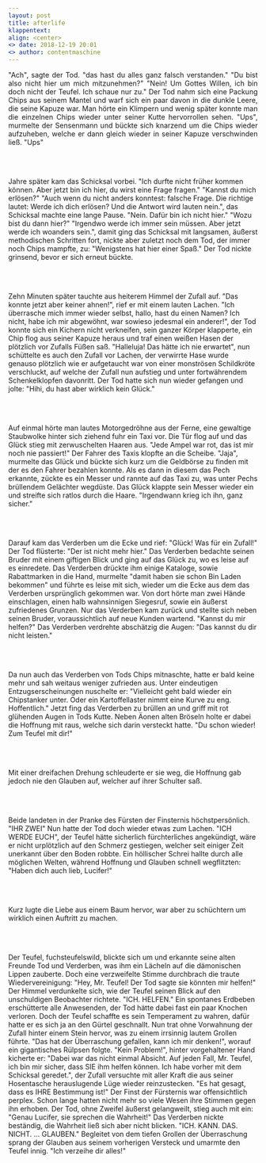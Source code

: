 ```yaml
---
layout: post
title: afterlife
klappentext:
align: <center>
<> date: 2018-12-19 20:01
<> author: contentmaschine
---
```


<p align="justify"> "Ach", sagte der Tod. "das hast du alles ganz falsch verstanden." "Du bist also nicht hier um mich mitzunehmen?" "Nein! Um Gottes Willen, ich bin doch nicht der Teufel. Ich schaue nur zu." Der Tod nahm sich eine Packung Chips aus seinem Mantel und warf sich ein paar davon in die dunkle Leere, die seine Kapuze war. Man hörte ein Klimpern und wenig später konnte man die einzelnen Chips wieder unter seiner Kutte hervorrollen sehen. "Ups", murmelte der Sensenmann und bückte sich knarzend um die Chips wieder aufzuheben, welche er dann gleich wieder in seiner Kapuze verschwinden ließ. "Ups" 
  
<br><br>

Jahre später kam das Schicksal vorbei. "Ich durfte nicht früher kommen können. Aber jetzt bin ich hier, du wirst eine Frage fragen." "Kannst du mich erlösen?" "Auch wenn du nicht anders konntest: falsche Frage. Die richtige lautet: Werde ich dich erlösen? Und die Antwort wird lauten nein.", das Schicksal machte eine lange Pause. "Nein. Dafür bin ich nicht hier." "Wozu bist du dann hier?" "Irgendwo werde ich immer sein müssen. Aber jetzt werde ich woanders sein.", damit ging das Schicksal mit langsamen, äußerst methodischen Schritten fort, nickte aber zuletzt noch dem Tod, der immer noch Chips mampfte, zu: "Wenigstens hat hier einer Spaß." Der Tod nickte grinsend, bevor er sich erneut bückte.

<br><br>

Zehn Minuten später tauchte aus heiterem Himmel der Zufall auf. "Das konnte jetzt aber keiner ahnen!", rief er mit einem lauten Lachen. "Ich überrasche mich immer wieder selbst, hallo, hast du einen Namen? Ich nicht, habe ich mir abgewöhnt, war sowieso jedesmal ein anderer!", der Tod konnte sich ein Kichern nicht verkneifen, sein ganzer Körper klapperte, ein Chip flog aus seiner Kapuze heraus und traf einen weißen Hasen der plötzlich vor Zufalls Füßen saß. "Halleluja! Das hätte ich nie erwartet", nun schüttelte es auch den Zufall vor Lachen, der verwirrte Hase wurde genauso plötzlich wie er aufgetaucht war von einer monströsen Schildkröte verschluckt, auf welche der Zufall nun aufstieg und unter fortwährendem Schenkelklopfen davonritt. Der Tod hatte sich nun wieder gefangen und jolte: "Hihi, du hast aber wirklich kein Glück."

<br><br>

Auf einmal hörte man lautes Motorgedröhne aus der Ferne, eine gewaltige Staubwolke hinter sich ziehend fuhr ein Taxi vor. Die Tür flog auf und das Glück stieg mit zerwuschelten Haaren aus. "Jede Ampel war rot, das ist mir noch nie passiert!" Der Fahrer des Taxis klopfte an die Scheibe. "Jaja", murmelte das Glück und bückte sich kurz um die Geldbörse zu finden mit der es den Fahrer bezahlen konnte. Als es dann in diesem das Pech erkannte, zückte es ein Messer und rannte auf das Taxi zu, was unter Pechs brüllendem Gelächter wegdüste. Das Glück klappte sein Messer wieder ein und streifte sich ratlos durch die Haare. "Irgendwann krieg ich ihn, ganz sicher."

<br><br>

Darauf kam das Verderben um die Ecke und rief: "Glück! Was für ein Zufall!" Der Tod flüsterte: "Der ist nicht mehr hier." Das Verderben bedachte seinen Bruder mit einem giftigen Blick und ging auf das Glück zu, wo es leise auf es einredete. Das Verderben drückte ihm einige Kataloge, sowie Rabattmarken in die Hand, murmelte "damit haben sie schon Bin Laden bekommen" und führte es leise mit sich, wieder um die Ecke aus dem das Verderben ursprünglich gekommen war. Von dort hörte man zwei Hände einschlagen, einen halb wahnsinnigen Siegesruf, sowie ein äußerst zufriedenes Grunzen. Nur das Verderben kam zurück und stellte sich neben seinen Bruder, voraussichtlich auf neue Kunden wartend. "Kannst du mir helfen?" Das Verderben verdrehte abschätzig die Augen: "Das kannst du dir nicht leisten."

<br><br>

Da nun auch das Verderben von Tods Chips mitnaschte, hatte er bald keine mehr und sah weitaus weniger zufrieden aus. Unter eindeutigen Entzugserscheinungen nuschelte er: "Vielleicht geht bald wieder ein Chipstanker unter. Oder ein Kartoffellaster nimmt eine Kurve zu eng. Hoffentlich." Jetzt fing das Verderben zu brüllen an und griff mit rot glühenden Augen in Tods Kutte. Neben Äonen alten Bröseln holte er dabei die Hoffnung mit raus, welche sich darin versteckt hatte. "Du schon wieder! Zum Teufel mit dir!"

<br><br>

Mit einer dreifachen Drehung schleuderte er sie weg, die Hoffnung gab jedoch nie den Glauben auf, welcher auf ihrer Schulter saß.

<br><br>

Beide landeten in der Pranke des Fürsten der Finsternis höchstpersönlich. "IHR ZWEI" Nun hatte der Tod doch wieder etwas zum Lachen. "ICH WERDE EUCH", der Teufel hätte sicherlich fürchterliches angekündigt, wäre er nicht urplötzlich auf den Schmerz gestiegen, welcher seit einiger Zeit unerkannt über den Boden robbte. Ein höllischer Schrei hallte durch alle möglichen Welten, während Hoffnung und Glauben schnell wegflitzten: "Haben dich auch lieb, Lucifer!"

<br><br>

Kurz lugte die Liebe aus einem Baum hervor, war aber zu schüchtern um wirklich einen Auftritt zu machen.

<br><br>

Der Teufel, fuchsteufelswild, blickte sich um und erkannte seine alten Freunde Tod und Verderben, was ihm ein Lächeln auf die dämonischen Lippen zauberte. Doch eine verzweifelte Stimme durchbrach die traute Wiedervereinigung: "Hey, Mr. Teufel! Der Tod sagte sie könnten mir helfen!" Der Himmel verdunkelte sich, wie der Teufel seinen Blick auf den unschuldigen Beobachter richtete. "ICH. HELFEN." Ein spontanes Erdbeben erschütterte alle Anwesenden, der Tod hätte dabei fast ein paar Knochen verloren. Doch der Teufel schaffte es sein Temperament zu wahren, dafür hatte er es sich ja an den Gürtel geschnallt. Nun trat ohne Vorwahnung der Zufall hinter einem Stein hervor, was zu einem irrsinnig lautem Grollen führte. "Das hat der Überraschung gefallen, kann ich mir denken!", worauf ein gigantisches Rülpsen folgte. "Kein Problem!", hinter vorgehaltener Hand kicherte er: "Dabei war das nicht einmal Absicht. Auf jeden Fall, Mr. Teufel, ich bin mir sicher, dass SIE ihm helfen können. Ich habe vorher mit dem Schicksal geredet.", der Zufall versuchte mit aller Kraft die aus seiner Hosentasche herauslugende Lüge wieder reinzustecken. "Es hat gesagt, dass es IHRE Bestimmung ist!" Der Finst der Fürsternis war offensichtlich perplex. Schon lange hatten nicht mehr so viele Wesen ihre Stimmen gegen ihn erhoben. Der Tod, ohne Zweifel äußerst gelangweilt, stieg auch mit ein: "Genau Lucifer, sie sprechen die Wahrheit!" Das Verderben nickte beständig, die Wahrheit ließ sich aber nicht blicken. "ICH. KANN. DAS. NICHT. ... GLAUBEN." Begleitet von dem tiefen Grollen der Überraschung sprang der Glauben aus seinem vorherigen Versteck und umarmte den Teufel innig. "Ich verzeihe dir alles!"
